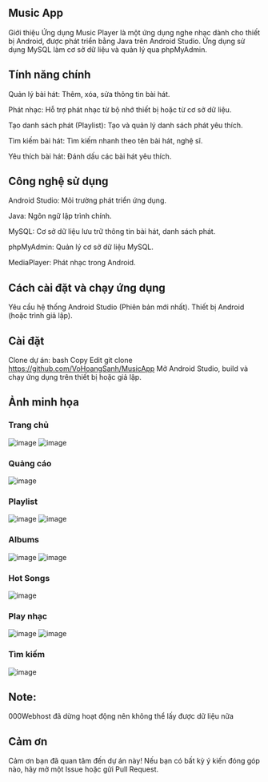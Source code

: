 ## Music App
Giới thiệu
Ứng dụng Music Player là một ứng dụng nghe nhạc dành cho thiết bị Android, được phát triển bằng Java trên Android Studio. Ứng dụng sử dụng MySQL làm cơ sở dữ liệu và quản lý qua phpMyAdmin.
## Tính năng chính
Quản lý bài hát: Thêm, xóa, sửa thông tin bài hát.

Phát nhạc: Hỗ trợ phát nhạc từ bộ nhớ thiết bị hoặc từ cơ sở dữ liệu.

Tạo danh sách phát (Playlist): Tạo và quản lý danh sách phát yêu thích.

Tìm kiếm bài hát: Tìm kiếm nhanh theo tên bài hát, nghệ sĩ.

Yêu thích bài hát: Đánh dấu các bài hát yêu thích.

## Công nghệ sử dụng
Android Studio: Môi trường phát triển ứng dụng.

Java: Ngôn ngữ lập trình chính.

MySQL: Cơ sở dữ liệu lưu trữ thông tin bài hát, danh sách phát.

phpMyAdmin: Quản lý cơ sở dữ liệu MySQL.

MediaPlayer: Phát nhạc trong Android.

## Cách cài đặt và chạy ứng dụng
Yêu cầu hệ thống
Android Studio (Phiên bản mới nhất).
Thiết bị Android (hoặc trình giả lập).

## Cài đặt
Clone dự án:
bash
Copy
Edit
git clone https://github.com/VoHoangSanh/MusicApp
Mở Android Studio, build và chạy ứng dụng trên thiết bị hoặc giả lập.

## Ảnh minh họa
### Trang chủ
![image](https://github.com/user-attachments/assets/f525b4dc-260d-4e45-b9a9-7384fb7820d5)
![image](https://github.com/user-attachments/assets/96ffa8f6-eb14-4dde-bfb3-ed30a3896a0a)

### Quảng cáo
![image](https://github.com/user-attachments/assets/205270a8-8bd8-406d-be7e-48c21cf0186c)

### Playlist
![image](https://github.com/user-attachments/assets/b881f92a-040e-4543-a339-85a23b97dea8)
![image](https://github.com/user-attachments/assets/86a86e02-a8d2-45f6-b8ab-c3e64dee4fc0)

### Albums
![image](https://github.com/user-attachments/assets/5efbf45a-6da8-40ce-9a97-2ef825a77b84)
![image](https://github.com/user-attachments/assets/ad0ba105-565b-4345-86ac-fbdef505dde3)

### Hot Songs
![image](https://github.com/user-attachments/assets/fd0457e2-44a6-441b-9fb4-56a128ecd3f7)

### Play nhạc
![image](https://github.com/user-attachments/assets/989eb48d-162e-429b-b869-eb4c0368956f)
![image](https://github.com/user-attachments/assets/44cfdb0a-a2ef-4b66-9268-c28fa9ebddd7)

### Tìm kiếm
![image](https://github.com/user-attachments/assets/f4053489-2e77-4757-8259-f2624c8376bd)

## Note:
000Webhost đã dừng hoạt động nên không thể lấy được dữ liệu nữa
## Cảm ơn  
Cảm ơn bạn đã quan tâm đến dự án này! Nếu bạn có bất kỳ ý kiến đóng góp nào, hãy mở một Issue hoặc gửi Pull Request.  


